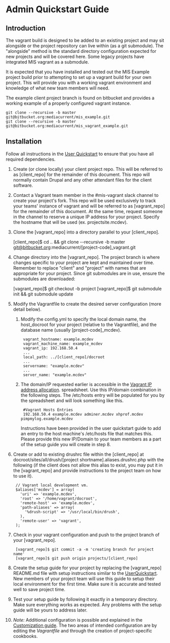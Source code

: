 # Admin Quickstart Guide

## Introduction

The vagrant build is designed to be added to an existing project and may sit
alongside or the project repository can live within (as a git submodule). The
"alongside" method is the standard directory configuration expected for new
projects and will be covered here. Some legacy projects have integrated MIS vagrant
as a submodule.

It is expected that you have installed and tested out the MIS Example project
build prior to attempting to set up a vagrant build for your own project. This
will provide you with a working vagrant environment and knowledge of what new
team members will need.

The example client project branch is found on bitbucket and provides a working
example of a properly configured vagrant instance.

    git clone --recursive -b master git@bitbucket.org:mediacurrent/mis_example.git
    git clone --recursive -b master git@bitbucket.org:mediacurrent/mis_vagrant_example.git


## Installation

Follow all instructions in the [User Quickstart](UserQuickstart.md) to ensure
that you have all required dependencies.

1. Create (or clone locally) your client project repo. This will be referred to
as [client_repo] for the remainder of this document. This repo will normally
contain Drupal and any other attendant files for the client software.

2. Contact a Vagrant team member in the #mis-vagrant slack channel to create your
project's fork. This repo will be used exclusively to track your teams' instance
of vagrant and will be referred to as [vagrant_repo] for the remainder of this
document. At the same time, request someone in the channel to reserve a unique
IP address for your project. Specify the hostname that will be used (ex. projectsite.mcdev).

3. Clone the [vagrant_repo] into a directory parallel to your [client_repo].

      [client_repo]$ cd .. && git clone --recursive -b master git@bitbucket.org:mediacurrent/[project-code]_vagrant.git

4. Change directory into the [vagrant_repo]. The project branch is where changes
specific to your project are kept and maintained over time. Remember to replace
"client" and "project" with names that are appropriate for your project. Since
git submodules are in use, ensure the submodules are downloaded:

      [vagrant_repo]$ git checkout -b project
      [vagrant_repo]$ git submodule init && git submodule update

5. Modify the Vagrantfile to create the desired server configuration
(more detail below).

    1. Modify the config.yml to specify the local domain name, the
    host_docroot for your project (relative to the Vagrantfile), and the database
    name (usually [project-code]_mcdev).

			vagrant_hostname: example.mcdev
			vagrant_machine_name: example_mcdev
			vagrant_ip: 192.168.50.4
			...
			local_path: ../[client_repo]/docroot
			...
			servername: "example.mcdev"
			...
			server_name: "example.mcdev"

    2. The domain/IP requested earlier is accessible in the [Vagrant IP address allocation](https://docs.google.com/a/mediacurrent.com/spreadsheet/ccc?key=0AuLhQk3Txl-JdFNGOGNEV0twcUlwR09tWkU1NVNMZnc&usp=sharing).
    spreadsheet. Use this IP/domain combination in the following steps.
    The /etc/hosts entry will be populated for you by the spreadsheet and will look
    something like this.

            #Vagrant Hosts Entries
            192.168.50.4 example.mcdev adminer.mcdev xhprof.mcdev pimpmylog.example.mcdev

        Instructions have been provided in the user quickstart guide to add an entry
        to the host machine's /etc/hosts file that matches this. Please provide
        this new IP/Domain to your team members as a part of the setup guide you
        will create in step 8.

6. Create or add to existing drushrc file within the [client_repo] at
docroot/sites/all/drush/[project shortname].aliases.drushrc.php with the
following (if the client does not allow this alias to exist, you may put it in
the [vagrant_repo] and provide instructions to the project team on how to use it).

        // Vagrant local development vm.
        $aliases['mcdev'] = array(
          'uri' => 'example.mcdev',
          'root' => '/home/vagrant/docroot',
          'remote-host' => 'example.mcdev',
          'path-aliases' => array(
            '%drush-script' => '/usr/local/bin/drush',
          ),
          'remote-user' => 'vagrant',
        );

7. Check in your vagrant configuration and push to the project branch of your [vagrant_repo].

        [vagrant_repo]$ git commit -a -m 'creating branch for project name'
        [vagrant_repo]$ git push origin projects/[client_repo]

8. Create the setup guide for your project by replacing the [vagrant_repo] README.md 
file with setup instructions similar to the [UserQuickstart](Documentation/UserQuickstart.md).
New members of your project team will use this guide to setup their local environment
for the first time. Make sure it is accurate and tested well to save project time.

9. Test your setup guide by following it exactly in a temporary directory. Make sure
everything works as expected. Any problems with the setup guide will be yours to address
later.

10. *Note:* Additional configuration is possible and explained in the [Customization
guide](Customization.md). The two areas of intended configuration are by editing the
*Vagrantfile* and through the creation of project-specific cookbooks.

